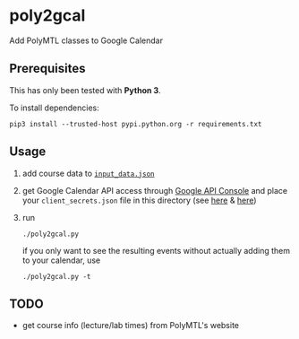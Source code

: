 # poly2gcal

Add PolyMTL classes to Google Calendar

## Prerequisites

This has only been tested with **Python 3**.

To install dependencies:
```
pip3 install --trusted-host pypi.python.org -r requirements.txt
```

## Usage

1. add course data to [`input_data.json`](./input_data.json)

2. get Google Calendar API access through [Google API Console](https://console.developers.google.com/) and place your `client_secrets.json` file in this directory (see [here](https://developers.google.com/api-client-library/python/guide/aaa_oauth#acquiring--client-ids-and-secrets) & [here](https://developers.google.com/api-client-library/python/guide/aaa_client_secrets))

3. run
   ```
   ./poly2gcal.py
   ```
   if you only want to see the resulting events without actually adding them to your calendar, use
   ```
   ./poly2gcal.py -t
   ```

## TODO

* get course info (lecture/lab times) from PolyMTL's website

